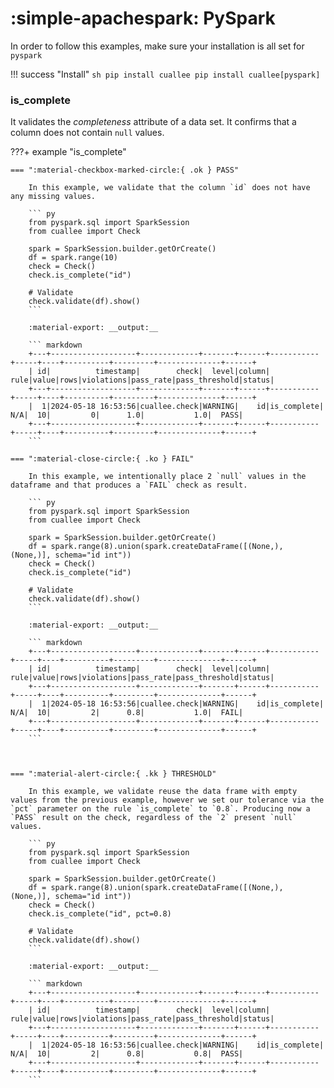 # :simple-apachespark: PySpark
In order to follow this examples, make sure your installation is all set for `pyspark`

!!! success "Install"
    ``` sh
    pip install cuallee
    pip install cuallee[pyspark]
    ```


### is_complete

It validates the _completeness_ attribute of a data set. It confirms that a column does not contain `null` values.


???+ example "is_complete"

    === ":material-checkbox-marked-circle:{ .ok } PASS"

        In this example, we validate that the column `id` does not have any missing values.

        ``` py
        from pyspark.sql import SparkSession
        from cuallee import Check
        
        spark = SparkSession.builder.getOrCreate()
        df = spark.range(10)
        check = Check()
        check.is_complete("id")

        # Validate
        check.validate(df).show()
        ```

        :material-export: __output:__ 

        ``` markdown
        +---+-------------------+-------------+-------+------+-----------+-----+----+----------+---------+--------------+------+
        | id|          timestamp|        check|  level|column|       rule|value|rows|violations|pass_rate|pass_threshold|status|
        +---+-------------------+-------------+-------+------+-----------+-----+----+----------+---------+--------------+------+
        |  1|2024-05-18 16:53:56|cuallee.check|WARNING|    id|is_complete|  N/A|  10|         0|      1.0|           1.0|  PASS|
        +---+-------------------+-------------+-------+------+-----------+-----+----+----------+---------+--------------+------+
        ```

    === ":material-close-circle:{ .ko } FAIL"

        In this example, we intentionally place 2 `null` values in the dataframe and that produces a `FAIL` check as result.

        ``` py
        from pyspark.sql import SparkSession
        from cuallee import Check
        
        spark = SparkSession.builder.getOrCreate()
        df = spark.range(8).union(spark.createDataFrame([(None,), (None,)], schema="id int"))
        check = Check()
        check.is_complete("id")

        # Validate
        check.validate(df).show()
        ```

        :material-export: __output:__ 

        ``` markdown
        +---+-------------------+-------------+-------+------+-----------+-----+----+----------+---------+--------------+------+
        | id|          timestamp|        check|  level|column|       rule|value|rows|violations|pass_rate|pass_threshold|status|
        +---+-------------------+-------------+-------+------+-----------+-----+----+----------+---------+--------------+------+
        |  1|2024-05-18 16:53:56|cuallee.check|WARNING|    id|is_complete|  N/A|  10|         2|      0.8|           1.0|  FAIL|
        +---+-------------------+-------------+-------+------+-----------+-----+----+----------+---------+--------------+------+
        ```

        
        
    === ":material-alert-circle:{ .kk } THRESHOLD"

        In this example, we validate reuse the data frame with empty values from the previous example, however we set our tolerance via the `pct` parameter on the rule `is_complete` to `0.8`. Producing now a `PASS` result on the check, regardless of the `2` present `null` values.

        ``` py
        from pyspark.sql import SparkSession
        from cuallee import Check
        
        spark = SparkSession.builder.getOrCreate()
        df = spark.range(8).union(spark.createDataFrame([(None,), (None,)], schema="id int"))
        check = Check()
        check.is_complete("id", pct=0.8)

        # Validate
        check.validate(df).show()
        ```

        :material-export: __output:__ 

        ``` markdown
        +---+-------------------+-------------+-------+------+-----------+-----+----+----------+---------+--------------+------+
        | id|          timestamp|        check|  level|column|       rule|value|rows|violations|pass_rate|pass_threshold|status|
        +---+-------------------+-------------+-------+------+-----------+-----+----+----------+---------+--------------+------+
        |  1|2024-05-18 16:53:56|cuallee.check|WARNING|    id|is_complete|  N/A|  10|         2|      0.8|           0.8|  PASS|
        +---+-------------------+-------------+-------+------+-----------+-----+----+----------+---------+--------------+------+
        ```

        

